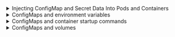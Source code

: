 <details>
<summary>Injecting ConfigMap and Secret Data Into Pods and Containers</summary>
<br>

  <img width="563" alt="image" src="https://user-images.githubusercontent.com/75510135/167280606-ad3b3f9a-5326-42da-ad94-44d98630cbef.png">

  You’ve seen how to imperatively and declaratively create ConfigMap objects and populate them with data. Now let’s see how to get that data into applications running in containers.

There are three main ways to inject ConfigMap data into a container:

    As environment variables
    As arguments to container startup commands
    As files in a volume


</details>

<details>
<summary>ConfigMaps and environment variables</summary>
<br>

  A common way to get ConfigMap data into a container is via environment variables. You create the ConfigMap, then you map its entries into environment variables in the container section of a Pod template. When the container is started, the environment variables appear in the container as standard Linux or Windows environment variables.

The figure below shows this:
  <img width="707" alt="image" src="https://user-images.githubusercontent.com/75510135/167280741-ef10c54a-59e5-488d-bfed-d7c5fe2d4254.png">

  You already have a ConfigMap, called multimap, that has two values:

    given=Nigel
    family=Poulton

The following Pod manifest deploys a single container that creates two environment variables in the container.

    FIRSTNAME: maps to the given entry in the multimap ConfigMap
    LASTNAME: aps to the family entry in the multimap ConfigMap

When the Pod is scheduled and the container started, FIRSTNAME and LASTNAME will be created as standard Linux environment variables inside the container. These can then be used by applications running in the container.

The following commands will deploy the Pod from the envpod.yml file and then list environment variables that include the name string in their name – this will list the firstname and lastname variables. You’ll see that they are populated with the values from the multimap ConfigMap.

  ```
  apiVersion: v1
kind: Pod
metadata:
  labels:
    chapter: configmaps
  name: envpod
spec:
  restartPolicy: OnFailure
  containers:
    - name: ctr1
      image: busybox
      command: [ "/bin/sh", "-c", "echo First name $(FIRSTNAME) last name $(LASTNAME)" ]
      env:
        - name: FIRSTNAME
          valueFrom:
            configMapKeyRef:
              name: multimap
              key: given
        - name: LASTNAME
          valueFrom:
            configMapKeyRef:
              name: multimap
              key: family
  ```
  <img width="765" alt="image" src="https://user-images.githubusercontent.com/75510135/167280760-c6922988-7b7a-49cf-8b26-bf2b222d0e7c.png">

  A drawback to using ConfigMaps with environment variables is that environment variables are static. This means that any updates you make to the values in the ConfigMap will not be reflected in running containers. For example, if you update the given and family values in the ConfigMap, environment variables in existing containers will not get the updates.
  
</details>


<details>
<summary>ConfigMaps and container startup commands</summary>
<br>

  The concept of using ConfigMaps with container startup commands is simple. The high level looks like this. It’s possible to specify a startup command for a container, and you can customize that startup command with variables. Let’s look at a simple example.

The following Pod template (the part of a YAML manifest that defines a Pod and its containers) defines a single container, called args1. The container is based on the busybox image and runs the /bin/sh command outlined on line 5.
  ```
  spec:
  containers:
    - name: args1
      image: busybox
      command: [ "/bin/sh", "-c", "echo First name $(FIRSTNAME) last name $(LASTNAME)" ]
      env:
        - name: FIRSTNAME
          valueFrom:
            configMapKeyRef:
              name: multimap
              key: given
        - name: LASTNAME
          valueFrom:
            configMapKeyRef:
              name: multimap
              key: family
  ```
  
  <img width="829" alt="image" src="https://user-images.githubusercontent.com/75510135/167280979-f1372f53-31c3-4057-803f-b6c4c8607984.png">

  Running a Pod based on the previous YAML will print “First name Nigel last name Poulton” to the container’s log file. You can see the logs of the container with the command, $ kubectl logs <pod-name> -c args1.

Describing the Pod will yield the following lines describing the environment of the Pod.

  <img width="915" alt="image" src="https://user-images.githubusercontent.com/75510135/167280990-e540db60-8124-4f24-b478-3cbe0d93ec84.png">

  
</details>

<details>
<summary>ConfigMaps and volumes</summary>
<br>

  Using ConfigMaps with volumes is the most flexible option. You can reference entire configuration files as well as make updates to the ConfigMap and have them reflected in running containers. This means you can make changes to entries in a ConfigMap after you’ve deployed a container, and those changes will be seen in the container and available for running applications.

The high level process for exposing ConfigMap data via a volume looks like this:

    Create the ConfigMap.
    Create a ConfigMap volume in the Pod template.
    Mount the ConfigMap volume into the container.
    Entries in the ConfigMap will appear in the container as individual files.

This process is shown in the figure below:
  <img width="630" alt="image" src="https://user-images.githubusercontent.com/75510135/167281154-32f7ca33-664b-49ab-ab14-546eeb542368.png">

  You still have the multimap ConfigMap with two values.

    given=Nigel
    family=Poulton

The following YAML creates a Pod, called cmvol, with the following configuration:

    spec.volumes creates a volume, called volmap, based on the multimap ConfigMap
    spec.containers.volumeMounts mounts the volmap volume to /etc/name


  ```
  apiVersion: v1
kind: Pod
metadata:
  name: cmvol
spec:
  volumes:
    - name: volmap
      configMap:
        name: multimap
  containers:
    - name: ctr
      image: nginx
      volumeMounts:
        - name: volmap
          mountPath: /etc/name
  ```
  
  <img width="879" alt="image" src="https://user-images.githubusercontent.com/75510135/167281256-9969628f-c0ae-437b-a563-007bb3a107c6.png">

  <img width="897" alt="image" src="https://user-images.githubusercontent.com/75510135/167281265-77eafa47-377b-4a97-a75c-27f56afd3bc6.png">

</details>
